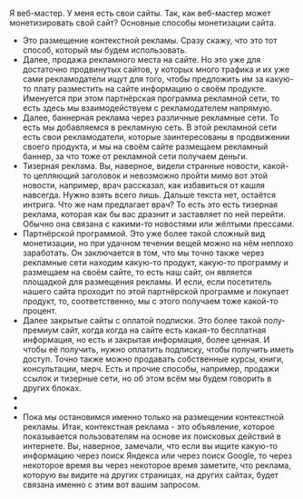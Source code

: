 Я веб-мастер. У меня есть свои сайты. Так, как веб-мастер может монетизировать свой сайт? Основные способы монетизации сайта. 
- Это размещение контекстной рекламы. Сразу скажу, что это тот способ, который мы будем использовать. 
- Далее, продажа рекламного места на сайте. Но это уже для достаточно продвинутых сайтов, у которых много трафика и их уже сами рекламодатели ищут для того, чтобы предложить им за какую-то плату разместить на сайте информацию о своём продукте.  Именуется при этом партнёрская программа рекламной сети, то есть здесь мы взаимодействуем с рекламодателем напрямую.
- Далее, баннерная реклама через различные рекламные сети. То есть мы добавляемся в рекламную сеть. В этой рекламной сети есть свои рекламодатели, которые заинтересованы в продвижении своего продукта, и мы на своём сайте размещаем рекламный баннер, за что тоже от рекламной сети получаем деньги.
- Тизерная реклама. Вы, наверное, видели странные новости, какой-то цепляющий заголовок и невозможно пройти мимо вот этой новости, например, врач рассказал, как избавиться от кашля навсегда. Нужно взять всего лишь. Дальше текста нет, остаётся интрига. Что же нам предлагает врач? То есть это есть тизерная реклама, которая как бы вас дразнит и заставляет по ней перейти.
Обычно она связана с какими-то новостями или жёлтыми прессами.
- Партнёрской программой. Это уже более такой сложный вид монетизации, но при удачном течении вещей можно на нём неплохо заработать. Он заключается в том, что мы точно также через рекламные сети находим какую-то продукт, какую-то программу и размещаем на своём сайте, то есть наш сайт, он является площадкой для размещения рекламы. И если, если посетитель нашего сайта проходит по этой партнёрской программе и покупает продукт, то, соответственно, мы с этого получаем тоже какой-то процент.
- Далее закрытые сайты с оплатой подписки. Это более такой полу- премиум сайт, когда когда на сайте есть какая-то бесплатная информация, но есть и закрытая информация, более ценная. И чтобы её получить, нужно оплатить подписку, чтобы получить иметь доступ. Точно также можно продавать собственные курсы, книги, консультации, мерч. Есть и прочие способы, например, продажи ссылок и тизерные сети, но об этом всём мы будем говорить в других блоках.
-
-
- Пока мы остановимся именно только на размещении контекстной рекламы. Итак, контекстная реклама - это объявление, которое показывается пользователям на основе их поисковых действий в интернете. Вы, наверное, замечали, что если вы ищите какую-то информацию через поиск Яндекса или через поиск Google, то через некоторое время вы через некоторое время заметите, что реклама, которую вы видите на других страницах, на других сайтах, будет связана именно с этим вот вашим запросом. 
